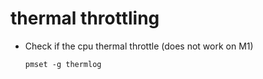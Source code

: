 # thermal throttling

- Check if the cpu thermal throttle (does not work on M1)

  `pmset -g thermlog`